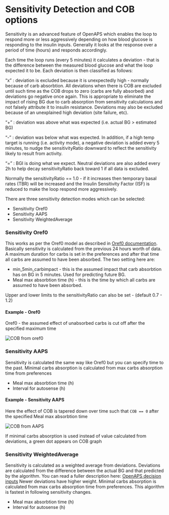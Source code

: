 # Sensitivity Detection and COB options

Sensitivity is an advanced feature of OpenAPS which enables the loop to respond more or less aggressively depending on how blood glucose is responding to the insulin inputs. Generally it looks at the response over a period of time (hours) and responds accordingly.

Each time the loop runs (every 5 minutes) it calculates a deviation - that is the difference between the measured blood glucose and what the loop expected it to be. Each deviation is then classified as follows:

“x” : deviation is excluded because it is unexpectedly high - normally because of carb absorbtion. All deviations when there is COB are excluded until such time as the COB drops to zero (carbs are fully absorbed) and deviations go negative once again. This is appropriate to eliminate the impact of rising BG due to carb absorption from sensitivity calculations and not falsely attribute it to insulin resistance. Deviations may also be excluded because of an unexplained high deviation (site failure, etc).

“+” : deviation was above what was expected (i.e. actual BG > estimated BG)

“-” : deviation was below what was expected. In addition, if a high temp target is running (i.e. activity mode), a negative deviation is added every 5 minutes, to nudge the sensitivityRatio downward to reflect the sensitivity likely to result from activity.

“=” : BGI is doing what we expect. Neutral deviations are also added every 2h to help decay sensitivityRatio back toward 1 if all data is excluded.

Normally the sensitivityRatio == 1.0 - if it increases then temporary basal rates (TBR) will be increased and the Insulin Sensitivity Factor (ISF) is reduced to make the loop respond more aggressively.

There are three sensitivity detection modes which can be selected:

  * Sensitivity Oref0
  * Sensitivity AAPS
  * Sensitivity WeightedAverage

### Sensitivity Oref0

This works as per the Oref0 model as described in [Oref0 documentation](https://openaps.readthedocs.io/en/latest/docs/Customize-Iterate/autosens.html#auto-sensitivity-mode-autosens). Basically sensitivity is calculated from the previous 24 hours worth of data. A maximum duration for carbs is set in the preferences and after that time all carbs are assumed to have been absorbed. The two setting here are:

  * min_5min_carbimpact - this is the assumed impact that carb absorbtion has on BG in 5 minutes. Used for predicting future BG.
  * Meal max absorbtion time (h) - this is the time by which all carbs are assumed to have been absorbed.

Upper and lower limits to the sensitivityRatio can also be set - (default 0.7 - 1.2)

#### Example - Oref0

Oref0 - the assumed effect of unabsorbed carbs is cut off after the specified maximum time

![COB from oref0](../images/cob_oref0.png)

### Sensitivity AAPS

Sensitivity is calculated the same way like Oref0 but you can specify time to the past. Minimal carbs absorption is calculated from max carbs absorption time from preferences

  * Meal max absorbtion time (h)
  * Interval for autosense (h)
  
#### Example - Sensitivity AAPS

Here the effect of COB is tapered down over time such that `COB == 0` after the specified Meal max absorbtion time

![COB from AAPS](../images/cob_aaps.png)

If minimal carbs absorption is used instead of value calculated from deviations, a green dot appears on COB graph


### Sensitivity WeightedAverage

Sensitivity is calculated as a weighted average from deviations. Deviations are calculated from the difference between the actual BG and that predicted by the algorithm. You can read a fuller description here: [OpenAPS decision inputs](https://openaps.readthedocs.io/en/latest/docs/While%20You%20Wait%20For%20Gear/Understand-determine-basal.html#openaps-decision-inputs) Newer deviations have higher weight. Minimal carbs absorption is calculated from max carbs absorption time from preferences. This algorithm is fastest in following sensitivity changes.


  * Meal max absorbtion time (h)
  * Interval for autosense (h)


